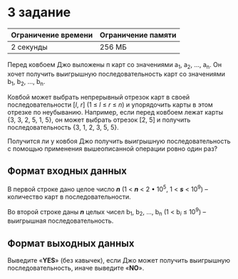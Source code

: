 # 3 задание

| Ограничение времени | Ограничение памяти |
|--|--|
| 2 секунды | 256 МБ |

Перед ковбоем Джо выложены п карт со значениями а<sub>1</sub>, a<sub>2</sub>, ..., a<sub>n</sub>. Он хочет получить выигрышную последовательность карт со значениями b<sub>1</sub>, b<sub>2</sub>, ..., b<sub>n</sub>.

Ковбой может выбрать непрерывный отрезок карт в своей последовательности [*l*, *r*] (1 ≤ *l* ≤ *r* ≤ *n*) и упорядочить карты в этом отрезке по неубыванию. Например, если перед ковбоем лежат карты {3, 3, 2, 5, 1, 5}, он может выбрать отрезок [2, 5] и получить последовательность {3, 1, 2, 3, 5, 5}.

Получится ли у ковбоя Джо получить выигрышную последовательность с помощью применения вышеописанной операции ровно один раз?

## Формат входных данных

В первой строке дано целое число ***n***  (1 < ***n*** < 2 • 10<sup>5</sup>, 1 < ***s*** < 10<sup>9</sup>) – количество карт в последовательности.

Во второй строке даны ***n*** целых чисел b<sub>1</sub>, b<sub>2</sub>, ..., b<sub>n</sub> (1 < b<sub>*i*</sub> ≤ 10<sup>9</sup>) – выигрышная последовательность.

## Формат выходных данных

Выведите «**YES**» (без кавычек), если Джо может получить выигрышную последовательность, иначе выведите «**NO**».

